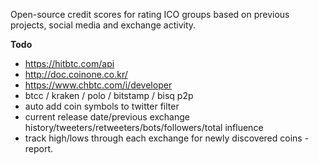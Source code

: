 Open-source credit scores for rating ICO groups based on previous projects, social media and exchange activity.

**Todo**
* https://hitbtc.com/api
* http://doc.coinone.co.kr/
* https://www.chbtc.com/i/developer
* btcc / kraken / polo / bitstamp / bisq p2p
* auto add coin symbols to twitter filter
* current release date/previous exchange history/tweeters/retweeters/bots/followers/total influence
* track high/lows through each exchange for newly discovered coins - report.

